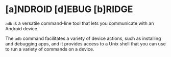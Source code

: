 # [a]NDROID [d]EBUG [b]RIDGE

`adb` is a versatile command-line tool that lets you communicate with an Android device. 

The `adb` command facilitates a variety of device actions, such as installing and debugging apps, and it provides access to a Unix  shell that you can use to run a variety of commands on a device.

